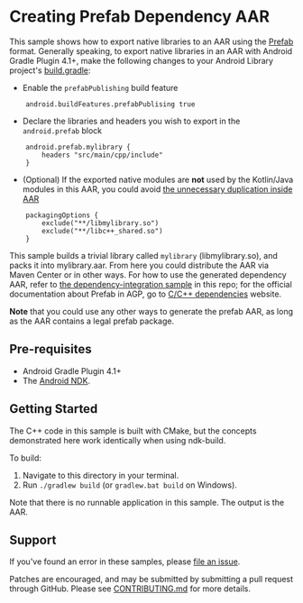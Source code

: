 Creating Prefab Dependency AAR
===============================

This sample shows how to export native libraries to an AAR
using the [Prefab] format. Generally speaking, to export native libraries in an AAR 
with Android Gradle Plugin 4.1+, make the following changes to your Android Library project's [build.gradle]:

* Enable the `prefabPublishing` build feature
```
    android.buildFeatures.prefabPublising true
```

* Declare the libraries and headers you wish to export in the `android.prefab`
  block
```
    android.prefab.mylibrary {
        headers "src/main/cpp/include"
    }
```
* (Optional) If the exported native modules are **not** used by the Kotlin/Java modules in this AAR,
  you could avoid [the unnecessary duplication inside AAR]
```
    packagingOptions {
        exclude("**/libmylibrary.so")
        exclude("**/libc++_shared.so")
    }
```
This sample builds a trivial library called `mylibrary` (libmylibrary.so), and packs it into 
mylibrary.aar. From here you could distribute the AAR via Maven Center or in other ways.
For how to use the generated dependency AAR, refer to [the dependency-integration sample] in this repo; for the official documentation about Prefab in AGP, go to [C/C++ dependencies] website.

**Note** that you could use any other ways to generate the prefab AAR, as long as the AAR contains a
legal prefab package.


[Prefab]:https://google.github.io/prefab/
[build.gradle]:https://github.com/android/ndk-samples/blob/master/prefab/prefab-publishing/mylibrary/build.gradle#L64
[the dependency-integration sample]:https://github.com/android/ndk-samples/tree/main/prefab/dependency-integration
[the unnecessary duplication inside AAR]:https://issuetracker.google.com/issues/168777344#comment5
[C/C++ dependencies]: https://developer.android.com/studio/build/native-dependencies?buildsystem=cmake&agpversion=4.1


Pre-requisites
--------------

* Android Gradle Plugin 4.1+
* The [Android NDK](https://developer.android.com/ndk/).


Getting Started
---------------

The C++ code in this sample is built with CMake, but the concepts demonstrated
here work identically when using ndk-build.

To build:

1. Navigate to this directory in your terminal.
2. Run `./gradlew build` (or `gradlew.bat build` on Windows).

Note that there is no runnable application in this sample. The output is the
AAR.

Support
-------

If you've found an error in these samples, please [file an
issue](https://github.com/android/ndk-samples/issues/new).

Patches are encouraged, and may be submitted by submitting a pull request
through GitHub. Please see [CONTRIBUTING.md](../../CONTRIBUTING.md) for more
details.
